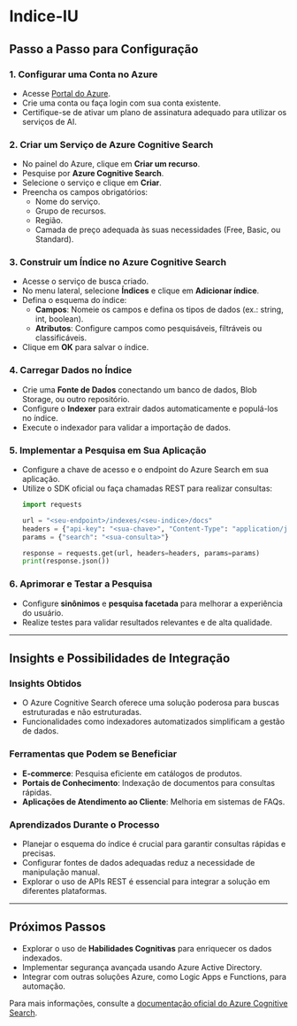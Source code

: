 # Indice-IU

## Passo a Passo para Configuração

### 1. **Configurar uma Conta no Azure**
   - Acesse [Portal do Azure](https://portal.azure.com/).
   - Crie uma conta ou faça login com sua conta existente.
   - Certifique-se de ativar um plano de assinatura adequado para utilizar os serviços de AI.

### 2. **Criar um Serviço de Azure Cognitive Search**
   - No painel do Azure, clique em **Criar um recurso**.
   - Pesquise por **Azure Cognitive Search**.
   - Selecione o serviço e clique em **Criar**.
   - Preencha os campos obrigatórios:
     - Nome do serviço.
     - Grupo de recursos.
     - Região.
     - Camada de preço adequada às suas necessidades (Free, Basic, ou Standard).

### 3. **Construir um Índice no Azure Cognitive Search**
   - Acesse o serviço de busca criado.
   - No menu lateral, selecione **Índices** e clique em **Adicionar índice**.
   - Defina o esquema do índice:
     - **Campos**: Nomeie os campos e defina os tipos de dados (ex.: string, int, boolean).
     - **Atributos**: Configure campos como pesquisáveis, filtráveis ou classificáveis.
   - Clique em **OK** para salvar o índice.

### 4. **Carregar Dados no Índice**
   - Crie uma **Fonte de Dados** conectando um banco de dados, Blob Storage, ou outro repositório.
   - Configure o **Indexer** para extrair dados automaticamente e populá-los no índice.
   - Execute o indexador para validar a importação de dados.

### 5. **Implementar a Pesquisa em Sua Aplicação**
   - Configure a chave de acesso e o endpoint do Azure Search em sua aplicação.
   - Utilize o SDK oficial ou faça chamadas REST para realizar consultas:
     ```python
     import requests

     url = "<seu-endpoint>/indexes/<seu-indice>/docs"
     headers = {"api-key": "<sua-chave>", "Content-Type": "application/json"}
     params = {"search": "<sua-consulta>"}

     response = requests.get(url, headers=headers, params=params)
     print(response.json())
     ```

### 6. **Aprimorar e Testar a Pesquisa**
   - Configure **sinônimos** e **pesquisa facetada** para melhorar a experiência do usuário.
   - Realize testes para validar resultados relevantes e de alta qualidade.

---

## Insights e Possibilidades de Integração

### **Insights Obtidos**
   - O Azure Cognitive Search oferece uma solução poderosa para buscas estruturadas e não estruturadas.
   - Funcionalidades como indexadores automatizados simplificam a gestão de dados.

### **Ferramentas que Podem se Beneficiar**
   - **E-commerce**: Pesquisa eficiente em catálogos de produtos.
   - **Portais de Conhecimento**: Indexação de documentos para consultas rápidas.
   - **Aplicações de Atendimento ao Cliente**: Melhoria em sistemas de FAQs.

### **Aprendizados Durante o Processo**
   - Planejar o esquema do índice é crucial para garantir consultas rápidas e precisas.
   - Configurar fontes de dados adequadas reduz a necessidade de manipulação manual.
   - Explorar o uso de APIs REST é essencial para integrar a solução em diferentes plataformas.

---

## Próximos Passos
   - Explorar o uso de **Habilidades Cognitivas** para enriquecer os dados indexados.
   - Implementar segurança avançada usando Azure Active Directory.
   - Integrar com outras soluções Azure, como Logic Apps e Functions, para automação.

Para mais informações, consulte a [documentação oficial do Azure Cognitive Search](https://learn.microsoft.com/en-us/azure/search/).

